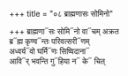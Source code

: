 +++
title = "०८ ब्राह्मणासः सोमिनो"

+++
ब्राह्मणा᳓सः सोमि᳓नो वा᳓चम् अक्रत  
ब्र᳓ह्म कृण्व᳓न्तः परिवत्सरी᳓णम्  
अध्वर्य᳓वो घर्मि᳓णः सिष्विदाना᳓  
आवि᳓र् भवन्ति गु᳓हिया न᳓ के᳓ चित्